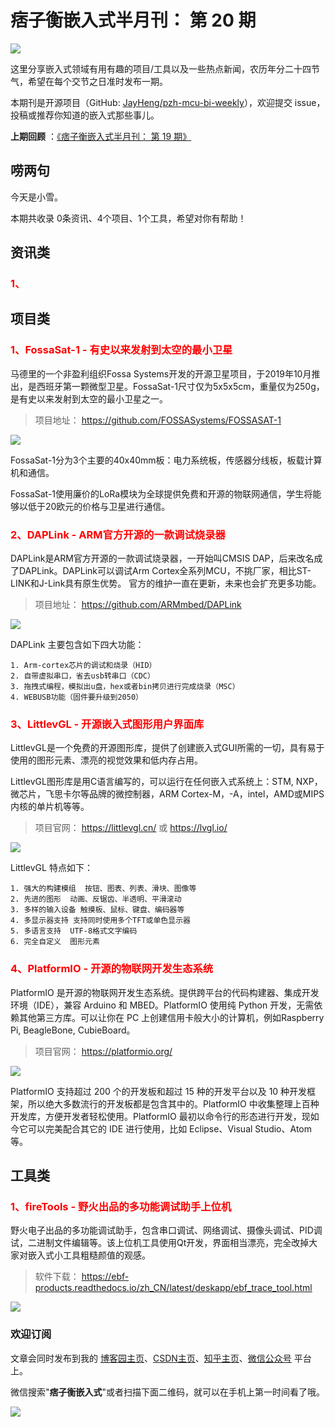# 痞子衡嵌入式半月刊： 第 20 期

![](http://henjay724.com/image/cnblogs/pzh_mcu_bi_weekly.PNG)

这里分享嵌入式领域有用有趣的项目/工具以及一些热点新闻，农历年分二十四节气，希望在每个交节之日准时发布一期。

本期刊是开源项目（GitHub: [JayHeng/pzh-mcu-bi-weekly](https://github.com/JayHeng/pzh-mcu-bi-weekly)），欢迎提交 issue，投稿或推荐你知道的嵌入式那些事儿。

**上期回顾** ：[《痞子衡嵌入式半月刊： 第 19 期》](https://www.cnblogs.com/henjay724/p/13942592.html)

## 唠两句

今天是小雪。


本期共收录 0条资讯、4个项目、1个工具，希望对你有帮助！

## 资讯类

### <font color="red">1、</font>





## 项目类

### <font color="red">1、FossaSat-1 - 有史以来发射到太空的最小卫星</font>

马德里的一个非盈利组织Fossa Systems开发的开源卫星项目，于2019年10月推出，是西班牙第一颗微型卫星。FossaSat-1尺寸仅为5x5x5cm，重量仅为250g，是有史以来发射到太空的最小卫星之一。

> 项目地址： https://github.com/FOSSASystems/FOSSASAT-1

![](http://henjay724.com/image/bi-weekly/FossaSat-1.JPG)

FossaSat-1分为3个主要的40x40mm板：电力系统板，传感器分线板，板载计算机和通信。

FossaSat-1使用廉价的LoRa模块为全球提供免费和开源的物联网通信，学生将能够以低于20欧元的价格与卫星进行通信。

### <font color="red">2、DAPLink - ARM官方开源的一款调试烧录器</font>

DAPLink是ARM官方开源的一款调试烧录器，一开始叫CMSIS DAP，后来改名成了DAPLink。DAPLink可以调试Arm Cortex全系列MCU，不挑厂家，相比ST-LINK和J-Link具有原生优势。 官方的维护一直在更新，未来也会扩充更多功能。

> 项目地址： https://github.com/ARMmbed/DAPLink

![](http://henjay724.com/image/bi-weekly/CMSIS-DAP.PNG)

DAPLink 主要包含如下四大功能：

```text
1. Arm-cortex芯片的调试和烧录（HID）
2. 自带虚拟串口，省去usb转串口（CDC）
3. 拖拽式编程，模拟出u盘，hex或者bin拷贝进行完成烧录（MSC）
4. WEBUSB功能（固件要升级到2050）
```

### <font color="red">3、LittlevGL - 开源嵌入式图形用户界面库</font>

LittlevGL是一个免费的开源图形库，提供了创建嵌入式GUI所需的一切，具有易于使用的图形元素、漂亮的视觉效果和低内存占用。

LittlevGL图形库是用C语言编写的，可以运行在任何嵌入式系统上：STM, NXP，微芯片，飞思卡尔等品牌的微控制器，ARM Cortex-M，-A，intel，AMD或MIPS内核的单片机等等。

> 项目官网： https://littlevgl.cn/ 或 https://lvgl.io/

![](http://henjay724.com/image/bi-weekly/LittlevGL.PNG)

LittlevGL 特点如下：

```text
1. 强大的构建模组  按钮、图表、列表、滑块、图像等
2. 先进的图形  动画、反锯齿、半透明、平滑滚动
3. 多样的输入设备 触摸板、鼠标、键盘、编码器等
4. 多显示器支持 支持同时使用多个TFT或单色显示器
5. 多语言支持  UTF-8格式文字编码
6. 完全自定义  图形元素
```

### <font color="red">4、PlatformIO - 开源的物联网开发生态系统</font>

PlatformIO 是开源的物联网开发生态系统。提供跨平台的代码构建器、集成开发环境（IDE），兼容 Arduino 和 MBED。PlatformIO 使用纯 Python 开发，无需依赖其他第三方库。可以让你在 PC 上创建信用卡般大小的计算机，例如Raspberry Pi, BeagleBone, CubieBoard。

> 项目官网： https://platformio.org/

![](http://henjay724.com/image/bi-weekly/PlatformIO.PNG)

PlatformIO 支持超过 200 个的开发板和超过 15 种的开发平台以及 10 种开发框架，所以绝大多数流行的开发板都是包含其中的。PlatformIO 中收集整理上百种开发库，方便开发者轻松使用。PlatformIO 最初以命令行的形态进行开发，现如今它可以完美配合其它的 IDE 进行使用，比如 Eclipse、Visual Studio、Atom等。

## 工具类

### <font color="red">1、fireTools - 野火出品的多功能调试助手上位机</font>

野火电子出品的多功能调试助手，包含串口调试、网络调试、摄像头调试、PID调试，二进制文件编辑等。该上位机工具使用Qt开发，界面相当漂亮，完全改掉大家对嵌入式小工具粗糙颜值的观感。

> 软件下载： https://ebf-products.readthedocs.io/zh_CN/latest/deskapp/ebf_trace_tool.html

![](http://henjay724.com/image/bi-weekly/fireTools.PNG)

### 欢迎订阅

文章会同时发布到我的 [博客园主页](https://www.cnblogs.com/henjay724/)、[CSDN主页](https://blog.csdn.net/henjay724)、[知乎主页](https://www.zhihu.com/people/henjay724)、[微信公众号](http://weixin.sogou.com/weixin?type=1&query=痞子衡嵌入式) 平台上。

微信搜索"__痞子衡嵌入式__"或者扫描下面二维码，就可以在手机上第一时间看了哦。

![](http://henjay724.com/image/github/pzhMcu_qrcode_258x258.jpg)


